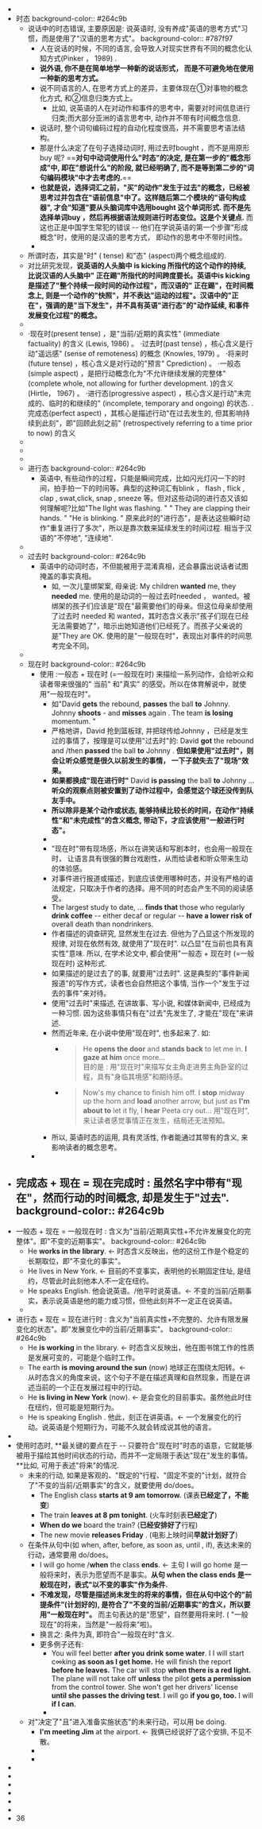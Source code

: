-
- 时态
  background-color:: #264c9b
	- 说话中的时态错误, 主要原因是: 说英语时, 没有养成"英语的思考方式"习惯，而是使用了"汉语的思考方式"。
	  background-color:: #787f97
		- 人在说话的时候，不同的语言, 会导致人对现实世界有不同的概念化认知方式(Pinker ， 1989) .
		- **说外语, 你不是在简单地学一种新的说话形式， 而是不可避免地在使用一种新的思考方式。**
		- 说不同语言的人, 在思考方式上的差异，主要体现在①对事物的概念化方式, 和②信息归类方式上。
			- 比如, 说英语的人在对动作和事件的思考中，需要对时间信息进行归类;而大部分亚洲的语言思考中, 动作并不带有时间概念信息.
		- 说话时, 整个词句编码过程的自动化程度很高，并不需要思考语法结构。
		- 那是什么决定了在句子选择动词时, 用过去时bought ，而不是用原形buy 呢? ==**对句中动词使用什么"时态"的决定, 是在第一步的"概念形成"中, 即在"想说什么"的阶段, 就已经明确了, 而不是等到第二步的"词句编码模块"中才去考虑的.**==
		- **也就是说，选择词汇之前，"买"的动作"发生于过去"的概念，已经被思考过并包含在"语前信息"中了。这样随后第二个模块的"语句构成器", 才会"知道"要从头脑词库中选用bought 这个单词形式. 而不是先选择单词buy ，然后再根据语法规则进行时态变位。这是个关键点.**  而这也正是中国学生常犯的错误 -- 他们在学说英语的第一个步骤"形成概念"时，使用的是汉语的思考方式， 即动作的思考中不带时间性。
		-
	- 所谓时态，其实是"时" ( tense) 和"态" (aspect)两个概念组成的.
	- 对比研究发现，**说英语的人头脑中 is kicking 所指代的这个动作的持续, 比说汉语的人头脑中" 正在踢"所指代的时间跨度要长。英语中is kicking 是描述了"整个持续一段时间的动作过程"，而汉语的" 正在踢"，在时间概念上, 则是一个动作的"快照"，并不表达"运动的过程"。汉语中的"正在"，强调的是"当下发生"，并不具有英语"进行态"的"动作延续, 和事件发展变化过程"的概念。**
	-
	- ·现在时(present tense) ，是"当前/近期的真实性" (immediate factuality) 的含义
	  (Lewis, 1986) 。
	  ·过去时(past tense) ，核心含义是行动"遥远感" (sense of remoteness) 的概念
	  (Knowles, 1979) 。
	  ·将来时(future tense) ，核心含义是对行动的"预言" Cprediction) 。
	  ·一般态(simple aspect) ，是把行动概念化为"不允许继续发展的完整体"
	  (complete whole, not allowing for further development. )的含义(Hirtle， 1967) 。
	  ·进行态(progressive aspect) ，核心含义是行动"未完成的、临时的和继续的" (incomplete, temporary and ongoing) 的状态.
	  .完成态(perfect aspect) ，其核心是描述行动"在过去发生的, 但其影响持续到此刻"，即"回顾此刻之前" (retrospectively referring to a time prior to now) 的含义
	-
	-
	-
	- 进行态
	  background-color:: #264c9b
		- 英语中, 有些动作的过程，只能是瞬间完成，比如闪光灯闪一下的时间，拍手拍一下的时间等。典型的这种词汇有blink ， flash , flick , clap , swat,click, snap , sneeze 等。但对这些动词的进行态又该如何理解呢?比如"The Ilght was flashing. " " They are clapping their hands. " "He is blinking. " 原来此时的"进行态"，是表达这些瞬时动作"重复进行了多次"，所以是靠次数来延续发生的时间过程. 相当于汉语的"不停地", "连续地".
	-
	- 过去时
	  background-color:: #264c9b
		- 英语中的动词时态，不但能被用于混淆真相，还会暴露出说话者试图掩盖的事实真相。
			- 如, 一次儿童绑架案, 母亲说: My children **wanted** me, they **needed** me. 使用的是动词的一般过去时needed ， wanted。被绑架的孩子们应该是"现在"最需要他们的母亲。但这位母亲却使用了过去时 needed 和 wanted，其时态含义表示"孩子们现在已经无法需要她了"，暗示出她知道他们已经死了。而孩子父亲说的是"They are OK. 使用的是"一般现在时"，表现出对事件的时间思考完全不同。
	-
	- 现在时
	  background-color:: #264c9b
		- 使用 :一般态 + 现在时 (=一般现在时) 来描绘一系列动作，会给听众和读者带来很强的" 当前" 和"真实" 的感受。所以在体育解说中，就使用"一般现在时"。
			- 如"David **gets** the rebound, **passes** the ball **to** Johnny. Johnny **shoots** - and **misses** again . The team **is losing** momentum. "
			- 严格地讲，David 抢到篮板球, 并把球传给Johnny ，已经是发生过的事情了，按理是可以使用"过去时"的: David **got** the rebound and /then **passed** the ball **to** Johnny . **但如果使用"过去时"，则会让听众感觉是很久以前发生的事情， 一下子就失去了"现场"效果。**
			- **如果都换成"现在进行时"** David **is passing** the ball **to** Johnny ... **听众的观察点则被安置到了动作过程中，会感觉这个球还没传到队友手中。**
			- **所以除非是某个动作或状态, 能够持续比较长的时间，在动作"持续性"和"未完成性"的含义概念, 带动下，才应该使用"一般进行时态"。**
			-
			- "现在时"带有现场感，所以在讲笑话和写剧本时，也会用一般现在时，
			  让语言具有很强的舞台戏剧性，从而给读者和昕众带来生动的体验感。
			- 对事件进行报道或描述，到底应该使用哪种时态，并没有严格的语法规定，只取决于作者的选择。用不同的时态会产生不同的阅读感受。
			- The largest study to date, ... **finds that** those who regularly **drink coffee** -- either decaf or regular -- **have a lower risk of** overall death than nondrinkers.
			- 作者描述的调查研究, 显然发生在过去. 但他为了凸显这个所发现的规律, 对现在依然有效, 就使用了"现在时". 以凸显"在当前也具有真实性"意味. 所以, 在学术论文中, 都会使用"一般态 + 现在时 (=一般现在时) 这种形式.
			- 如果描述的是过去了的事, 就要用"过去时". 这是典型的"事件新闻报道"的写作方式，读者也会自然把这个事情, 当作一个"发生于过去的事件"来对待。
			- 使用"过去时"来描述, 在讲故事、写小说, 和媒体新闻中, 已经成为一种习惯. 因为这些事情只有在"过去"先发生了, 才能在"现在"来讲述.
			- 然而近年来, 在小说中使用"现在时", 也多起来了. 如:
				- > He **opens the door** and **stands back** to let me in. **I gaze at him** once more...  
				  目的是 : 用"现在时"来描写女主角走进男主角卧室的过程，具有"身临其境感"和期待感。
				- > Now's my chance to finish him off. I **stop** midway up the horn
				  and **load** another arrow, but just as **I'm about to** let it fly, I **hear** Peeta cry out...
				  用"现在时", 来让读者感觉事情正在发生，结局还无法预知。
			- 所以, 英语时态的运用, 具有灵活性, 作者能通过其带有的含义, 来影响读者的概念思考。
		-
- 完成态 + 现在 = 现在完成时 : 虽然名字中带有"现在"，然而行动的时间概念, 却是发生于"过去".
  background-color:: #264c9b
	-
- 一般态 + 现在 = 一般现在时 : 含义为"当前/近期真实性+不允许发展变化的完整体"。即"不变的近期事实"。
  background-color:: #264c9b
	- He **works in the library**.  <- 时态含义反映出，他的这份工作是个稳定的长期取位，即"不变化的事实"。
	- He lives in New York.  <- 目前的不变事实，表明他的长期固定住址, 是纽约，尽管此时此刻他本人不一定在纽约。
	- He speaks English. 他会说英语。/他平时说英语。<- 不变的当前/近期事实，表示说英语是他的能力或习惯，但他此刻并不一定正在说英语。
	-
- 进行态 + 现在 = 现在进行时 : 含义为"当前真实性+不完整的、允许有限发展变化的状态"。即"发展变化中的当前/近期事实"。
  background-color:: #264c9b
	- He **is working** in the library. <- 时态含义反映出，他在图书馆工作的性质是发展可变的，可能是个临时工作。
	- The earth **is moving around the sun** (now) 地球正在围绕太阳转。<- 从时态含义的角度来说，这个句子不是在描述真理和自然现象，而是在讲述当前的一个正在发展过程中的行动。
	- He **is living in New York** (now). <- 是会变化的目前事实。虽然他此时住在纽约，但可能是短期行为。
	- He is speaking English . 他此，刻正在讲英语。<- 一个发展变化的行动。说英语是个短期行为，可能不久就会转成说其他的语言。
-
- 使用时态时, **最关键的要点在于 --  只要符合"现在时"时态的语意，它就能够被用于描绘其他时间状态的行动，而并不一定局限于表达"现在"发生的事情。**比如, 可用于表述"将来"的情况.
	- 未来的行动, 如果是客观的、"既定的"行程、"固定不变的"计划，就符合了"不变的当前/近期事实"的含义，就要使用 do/does。
		- The English class **starts at 9 am tomorrow.** (课表**已经定了，不能变**)
		- The train **leaves at 8 pm tonight**. (火车时刻表**已经定了**)
		- **When do we** board the train? (**已经安排好了**行程)
		- The new  movie **releases Friday** . (电影上映时间**早就计划好了**)
	- 在条件从句中(如 when, after, before, as soon as, until , if), 表达未来的行动，通常要用 do/does。
		- I will go home /**when** the class **ends**. <- 主句 I will go home 是一般将来时，表示为愿望而不是事实。**从句 when the class ends 是一般现在时，表式"以不变的事实"作为条件.**
		- **不难发现，尽管是描述尚未发生的将来的事情，但在从句中这个的"前提条件"(计划好的), 是符合了"不变的当前/近期事实"的含义，所以要用"一般现在时"。** 而主句表达的是"愿望"，自然要用将来时. ( "一般现在"的将来，当然是"一般将来"啦)。
		- 换言之:  条件为真, 即符合"一般现在时"含义.
		- 更多例子还有:
			- You will feel better **after you drink some water**.
			  I I will start c∞king **as soon as I get home.**
			  He will finish the report **before he leaves.**
			  The car will stop **when there is a red light.**
			  The plane will not take off **unless** the pilot **gets a permission** from the control tower.
			  She won't get her drivers' license **until she passes the driving test**.
			  I will go **if you go, too.**
			  I will **if I can**.
			-
	- 对"决定了"且"进入准备实施状态"的未来行动，可以用 be doing.
		- **I'm meeting Jim** at the airport. <- 我俩已经说好了这个安排, 不见不散。
		-
		-
-
-
-
-
-
-
- 36